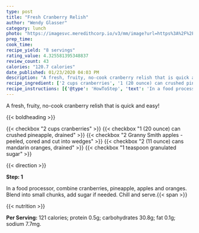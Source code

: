 ```yaml
---
type: post
title: "Fresh Cranberry Relish"
author: "Wendy Glasser"
category: lunch
photo: "https://imagesvc.meredithcorp.io/v3/mm/image?url=https%3A%2F%2Fimages.media-allrecipes.com%2Fuserphotos%2F1963670.jpg"
prep_time: 
cook_time: 
recipe_yield: "8 servings"
rating_value: 4.325581395348837
review_count: 43
calories: "120.7 calories"
date_published: 01/23/2020 04:03 PM
description: "A fresh, fruity, no-cook cranberry relish that is quick and easy!"
recipe_ingredient: ['2 cups cranberries', '1 (20 ounce) can crushed pineapple, drained', '2 Granny Smith apples - peeled, cored and cut into wedges', '2 (11 ounce) cans mandarin oranges, drained', '1 teaspoon granulated sugar']
recipe_instructions: [{'@type': 'HowToStep', 'text': 'In a food processor, combine cranberries, pineapple, apples and oranges. Blend into small chunks, add sugar if needed. Chill and serve.\n'}]
---
```


A fresh, fruity, no-cook cranberry relish that is quick and easy! 

{{< boldheading >}}

{{< checkbox "2 cups cranberries" >}}
{{< checkbox "1 (20 ounce) can crushed pineapple, drained" >}}
{{< checkbox "2  Granny Smith apples - peeled, cored and cut into wedges" >}}
{{< checkbox "2 (11 ounce) cans mandarin oranges, drained" >}}
{{< checkbox "1 teaspoon granulated sugar" >}}


{{< direction >}}

**Step: 1**

In a food processor, combine cranberries, pineapple, apples and oranges. Blend into small chunks, add sugar if needed. Chill and serve.{{< span >}}

{{< nutrition >}}

**Per Serving:** 121 calories; protein 0.5g; carbohydrates 30.8g; fat 0.1g; sodium 7.7mg.